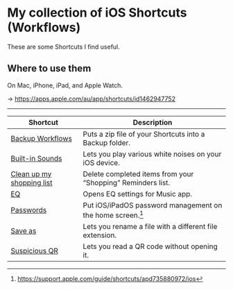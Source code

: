 My collection of iOS Shortcuts (Workflows)
==========================================
These are some Shortcuts I find useful.


Where to use them
-----------------
On Mac, iPhone, iPad, and Apple Watch.

→ https://apps.apple.com/au/app/shortcuts/id1462947752

---

| Shortcut                    | Description                                                 |
|-----------------------------|-------------------------------------------------------------|
| [Backup Workflows]          | Puts a zip file of your Shortcuts into a Backup folder.     |
| [Built-in Sounds]           | Lets you play various white noises on your iOS device.      |
| [Clean up my shopping list] | Delete completed items from your “Shopping” Reminders list. |
| [EQ]                        | Opens EQ settings for Music app.                            |
| [Passwords]                 | Put iOS/iPadOS password management on the home screen.[^1]  |
| [Save as]                   | Lets you rename a file with a different file extension.     |
| [Suspicious QR]             | Lets you read a QR code without opening it.                 |

[^1]: https://support.apple.com/guide/shortcuts/apd735880972/ios

[Backup Workflows]: shortcuts/Backup%20Workflows.shortcut
[Built-in Sounds]: shortcuts/Built-in%20Sounds.shortcut
[Clean up my shopping list]: shortcuts/Clean%20up%20my%20shopping%20list.shortcut
[EQ]: shortcuts/EQ.shortcut
[Passwords]: shortcuts/Passwords.shortcut
[Save as]: shortcuts/Save%20as.shortcut
[Suspicious QR]: shortcuts/Suspicious%20QR.shortcut
